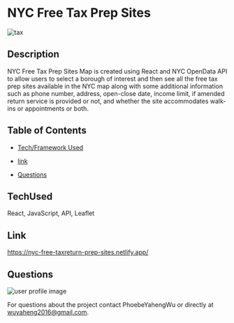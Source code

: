 # NYC Free Tax Prep Sites

![tax](https://user-images.githubusercontent.com/52837649/95041049-968a1600-06a3-11eb-9cf9-9e46903fafc1.gif)

## Description
NYC Free Tax Prep Sites Map is created using React and NYC OpenData API to allow users to select a borough of interest and then see all the free tax prep sites available in the NYC map along with some additional information such as phone number, address, open-close date, income limit, if amended return service is provided or not, and whether the site accommodates walk-ins or appointments or both.


## Table of Contents

* [Tech/Framework Used](#TechUsed)

* [link](#Link)

* [Questions](#Questions)


## TechUsed
React, JavaScript, API, Leaflet

## Link
https://nyc-free-taxreturn-prep-sites.netlify.app/

## Questions
![user profile image](https://avatars0.githubusercontent.com/u/52837649?v=4)

For questions about the project contact PhoebeYahengWu or directly at wuyaheng2016@gmail.com.
